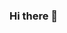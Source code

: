 ### Hi there 👋

<!-- ![GitHub stats](https://github-readme-stats.vercel.app/api?username=NP-compete&show_icons=true&theme=radical&count_private=true&hide=contribs) -->

<!-- ![Top Langs](https://github-readme-stats.vercel.app/api/top-langs/?username=NP-compete&layout=compact&theme=vision-friendly-dark) -->
